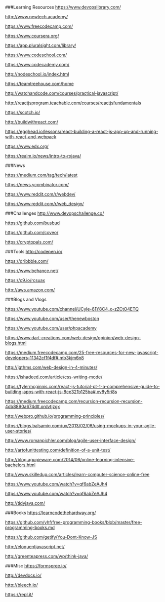 ###Learning Resources
https://www.devopslibrary.com/

http://www.newtech.academy/

https://www.freecodecamp.com/

https://www.coursera.org/

https://app.pluralsight.com/library/

https://www.codeschool.com/

https://www.codecademy.com/

http://nodeschool.io/index.html

https://teamtreehouse.com/home

http://watchandcode.com/courses/practical-javascript/

http://reactjsprogram.teachable.com/courses/reactjsfundamentals

https://scotch.io/

http://buildwithreact.com/

https://egghead.io/lessons/react-building-a-react-js-app-up-and-running-with-react-and-webpack

https://www.edx.org/

https://realm.io/news/intro-to-rxjava/

###News

https://medium.com/tag/tech/latest

https://news.ycombinator.com/

https://www.reddit.com/r/webdev/

https://www.reddit.com/r/web_design/

###Challenges
http://www.devopschallenge.co/

https://github.com/busbud

https://github.com/coveo/

https://cryptopals.com/

###Tools
http://codepen.io/

https://dribbble.com/

https://www.behance.net/

https://c9.io/rcsuax

http://aws.amazon.com/

###Blogs and Vlogs

https://www.youtube.com/channel/UCyIe-61Y8C4_o-zZCtO4ETQ

https://www.youtube.com/user/thenewboston

https://www.youtube.com/user/phpacademy

https://www.dart-creations.com/web-design/opinion/web-design-blogs.html

https://medium.freecodecamp.com/25-free-resources-for-new-javascript-developers-11342cf1f4df#.mb3kjm6n8

http://jgthms.com/web-design-in-4-minutes/

https://ishadeed.com/article/css-writing-mode/

https://tylermcginnis.com/react-js-tutorial-pt-1-a-comprehensive-guide-to-building-apps-with-react-js-8ce321b125ba#.xv8y5ri8s

https://medium.freecodecamp.com/recursion-recursion-recursion-4db8890a674d#.ordvtjzgx

http://webpro.github.io/programming-principles/

https://blogs.balsamiq.com/ux/2013/02/06/using-mockups-in-your-agile-user-stories/

http://www.romanpichler.com/blog/agile-user-interface-design/

http://artofunittesting.com/definition-of-a-unit-test/

http://blog.agupieware.com/2014/06/online-learning-intensive-bachelors.html

http://www.skilledup.com/articles/learn-computer-science-online-free

https://www.youtube.com/watch?v=qf6abZeAJh4

https://www.youtube.com/watch?v=qf6abZeAJh4

http://tidyjava.com/

###Books
https://learncodethehardway.org/

https://github.com/vhf/free-programming-books/blob/master/free-programming-books.md

https://github.com/getify/You-Dont-Know-JS

http://eloquentjavascript.net/

http://greenteapress.com/wp/think-java/

###Misc
https://formspree.io/

http://devdocs.io/

http://bleech.io/

https://repl.it/
